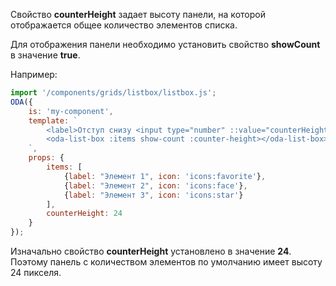 Свойство **counterHeight** задает высоту панели, на которой отображается общее количество элементов списка.

Для отображения панели необходимо установить свойство  **showCount** в значение **true**.

Например:

```javascript _run_line_edit_loadoda_[my-component.js]_h=180_
import '/components/grids/listbox/listbox.js';
ODA({
    is: 'my-component',
    template: `
        <label>Отступ снизу <input type="number" ::value="counterHeight"> px</label>
        <oda-list-box :items show-count :counter-height></oda-list-box>
    `,
    props: {
        items: [
            {label: "Элемент 1", icon: 'icons:favorite'},
            {label: "Элемент 2", icon: 'icons:face'},
            {label: "Элемент 3", icon: 'icons:star'}
        ],
        counterHeight: 24
    }
});
```

Изначально свойство **counterHeight** установлено в значение **24**. Поэтому панель с количеством элементов по умолчанию имеет высоту 24 пикселя.
